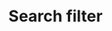 ---
layout: pattern-documentation
sectionKey: Patterns
eleventyNavigation:
  parent: Patterns
title: Search filter
description: Search filters are used to help refine search results
whenToUse: Used exclusively for [finders](/frontend-templates/finders).
accessibilty: There was an accessibility driven design change made to the mobile filters around 2021.
howItWorks:
  Search filters are used to help refine search results which appear on the right side of the page.


  They display search facets which allow the user to drill deeper down into search results. Helping a user to create a smaller list of things to scan through.


  There are four types of filters currently. One with a dropdown of options. One with checkboxes. One with a search bar and checkboxes. And one with open text fields.


  On specialist finders, you can also find a small search bar.


  As a user interacts with the filters, the search results on the right auto-refresh automatically.


  On mobile the same functionality occurs, however the filters move into an accordion and a ‘Go to search results’ call to action appears to help users jump down to the top of their search results. In the past the filters have lived in an interstitial page, this changed around 2021 to the accordion interaction due to accessibility issues with interstitial pages.
components:
  0:
    title: Search
    link: https://components.publishing.service.gov.uk/component-guide/search
  1:
    title: Expander
    link: https://govuk-finder-frontend.herokuapp.com/component-guide/expander
  2:
    title: Form date input
    link: https://components.publishing.service.gov.uk/component-guide/date_input
  3:
    title: Option select
    link: https://components.publishing.service.gov.uk/component-guide/option_select
  4:
    title: Form radio button
    link: https://components.publishing.service.gov.uk/component-guide/radio
---